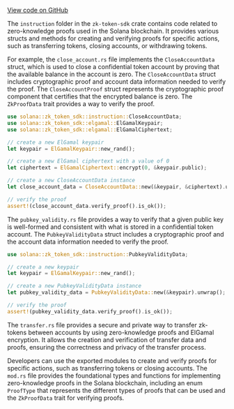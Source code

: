 
[View code on GitHub](https://github.com/solana-labs/solana/tree/master/na/zk-token-sdk/src/instruction)

The `instruction` folder in the `zk-token-sdk` crate contains code related to zero-knowledge proofs used in the Solana blockchain. It provides various structs and methods for creating and verifying proofs for specific actions, such as transferring tokens, closing accounts, or withdrawing tokens.

For example, the `close_account.rs` file implements the `CloseAccountData` struct, which is used to close a confidential token account by proving that the available balance in the account is zero. The `CloseAccountData` struct includes cryptographic proof and account data information needed to verify the proof. The `CloseAccountProof` struct represents the cryptographic proof component that certifies that the encrypted balance is zero. The `ZkProofData` trait provides a way to verify the proof.

```rust
use solana::zk_token_sdk::instruction::CloseAccountData;
use solana::zk_token_sdk::elgamal::ElGamalKeypair;
use solana::zk_token_sdk::elgamal::ElGamalCiphertext;

// create a new ElGamal keypair
let keypair = ElGamalKeypair::new_rand();

// create a new ElGamal ciphertext with a value of 0
let ciphertext = ElGamalCiphertext::encrypt(0, &keypair.public);

// create a new CloseAccountData instance
let close_account_data = CloseAccountData::new(&keypair, &ciphertext).unwrap();

// verify the proof
assert!(close_account_data.verify_proof().is_ok());
```

The `pubkey_validity.rs` file provides a way to verify that a given public key is well-formed and consistent with what is stored in a confidential token account. The `PubkeyValidityData` struct includes a cryptographic proof and the account data information needed to verify the proof.

```rust
use solana::zk_token_sdk::instruction::PubkeyValidityData;

// create a new keypair
let keypair = ElGamalKeypair::new_rand();

// create a new PubkeyValidityData instance
let pubkey_validity_data = PubkeyValidityData::new(&keypair).unwrap();

// verify the proof
assert!(pubkey_validity_data.verify_proof().is_ok());
```

The `transfer.rs` file provides a secure and private way to transfer zk-tokens between accounts by using zero-knowledge proofs and ElGamal encryption. It allows the creation and verification of transfer data and proofs, ensuring the correctness and privacy of the transfer process.

Developers can use the exported modules to create and verify proofs for specific actions, such as transferring tokens or closing accounts. The `mod.rs` file provides the foundational types and functions for implementing zero-knowledge proofs in the Solana blockchain, including an enum `ProofType` that represents the different types of proofs that can be used and the `ZkProofData` trait for verifying proofs.